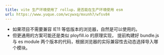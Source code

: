 ```yaml
---
title: vite 生产环境使用了 rollup，是否能在生产环境使用 esm
url: https://www.yuque.com/wcywxq/mxunh7/wfsv84
---
```


- 如果项目不需要兼容 IE11 等低版本的浏览器，自然是可以使用的。
- 但更通用的方案可能还是类似 ployfill.io 的原理实现， 提前构建好 bundle.js 与 es module 两个版本的代码，根据浏览器的实际兼容性去动态选择导入哪个模块。
